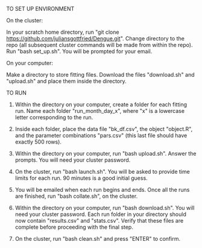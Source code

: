 TO SET UP ENVIRONMENT

On the cluster:

In your scratch home directory, run "git clone https://github.com/juliansgottfried/Dengue.git". Change directory to the repo (all subsequent cluster commands will be made from within the repo). Run "bash set_up.sh". You will be prompted for your email.

On your computer:

Make a directory to store fitting files. Download the files "download.sh" and "upload.sh" and place them inside the directory.

TO RUN

1. Within the directory on your computer, create a folder for each fitting run. Name each folder "run_month\_day\_x", where "x" is a lowercase letter corresponding to the run.

2. Inside each folder, place the data file "bk_df.csv", the object "object.R", and the parameter combinations "pars.csv" (this last file should have exactly 500 rows).

3. Within the directory on your computer, run "bash upload.sh". Answer the prompts. You will need your cluster password.

4. On the cluster, run "bash launch.sh". You will be asked to provide time limits for each run. 90 minutes is a good initial guess.

5. You will be emailed when each run begins and ends. Once all the runs are finished, run "bash collate.sh", on the cluster.

6. Within the directory on your computer, run "bash download.sh". You will need your cluster password. Each run folder in your directory should now contain "results.csv" and "stats.csv". Verify that these files are complete before proceeding with the final step.

7. On the cluster, run "bash clean.sh" and press "ENTER" to confirm.
